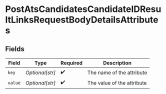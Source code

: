 # PostAtsCandidatesCandidateIDResultLinksRequestBodyDetailsAttributes


## Fields

| Field                      | Type                       | Required                   | Description                |
| -------------------------- | -------------------------- | -------------------------- | -------------------------- |
| `key`                      | *Optional[str]*            | :heavy_check_mark:         | The name of the attribute  |
| `value`                    | *Optional[str]*            | :heavy_check_mark:         | The value of the attribute |